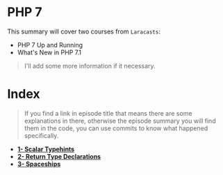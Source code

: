 # PHP 7

This summary will cover two courses from <code>Laracasts</code>:
* PHP 7 Up and Running
* What's New in PHP 7.1

> I'll add some more information if it necessary.

# Index
> If you find a link in episode title that means there are some explanations in there, otherwise the episode summary you will find them in the code, you can use commits to know what happened specifically.

* **[1- Scalar Typehints](docs/1-scalar-typehints.md)** <br>
* **[2- Return Type Declarations](docs/2-return-type-declarations.md)** <br>
* **[3- Spaceships](docs/3-spaceships.md)** <br>
